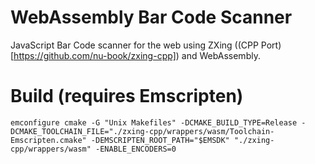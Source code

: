 # WebAssembly Bar Code Scanner
JavaScript Bar Code scanner for the web using ZXing ((CPP Port)[https://github.com/nu-book/zxing-cpp]) and WebAssembly.

# Build (requires Emscripten)
```
emconfigure cmake -G "Unix Makefiles" -DCMAKE_BUILD_TYPE=Release -DCMAKE_TOOLCHAIN_FILE="./zxing-cpp/wrappers/wasm/Toolchain-Emscripten.cmake" -DEMSCRIPTEN_ROOT_PATH="$EMSDK" "./zxing-cpp/wrappers/wasm" -ENABLE_ENCODERS=0
```
